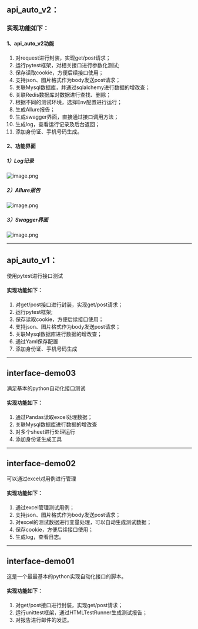 ## api_auto_v2：
### 实现功能如下：

#### 1、api_auto_v2功能

1. 对request进行封装，实现get/post请求；
2. 运行pytest框架，对相关接口进行参数化测试;
3. 保存读取cookie，方便后续接口使用；
4. 支持json、图片格式作为body发送post请求；
5. 关联Mysql数据库，并通过sqlalchemy进行数据的增改查；
6. 关联Redis数据库对数据进行查找、删除；
7. 根据不同的测试环境，选择Env配置进行运行；
7. 生成Allure报告；
8. 生成swagger界面，直接通过接口调用方法；
9. 生成log，查看运行记录及后台返回；
10. 添加身份证、手机号码生成。

#### 2、功能界面

##### 1）Log记录

![image.png](https://upload-images.jianshu.io/upload_images/1683050-e54c9547ce46df72.png?imageMogr2/auto-orient/strip%7CimageView2/2/w/1240)

##### 2）Allure报告

![image.png](https://upload-images.jianshu.io/upload_images/1683050-e1d1780f9060b3ca.png?imageMogr2/auto-orient/strip%7CimageView2/2/w/1240)

##### 3）Swagger界面

![image.png](https://upload-images.jianshu.io/upload_images/1683050-959718f3604aab70.png?imageMogr2/auto-orient/strip%7CimageView2/2/w/1240)

---

## api_auto_v1：

使用pytest进行接口测试
#### 实现功能如下：
1. 对get/post接口进行封装，实现get/post请求；
2. 运行pytest框架;
3. 保存读取cookie，方便后续接口使用；
4. 支持json、图片格式作为body发送post请求；
5. 关联Mysql数据库进行数据的增改查；
6. 通过Yaml保存配置
7. 添加身份证、手机号码生成

---

## interface-demo03

满足基本的python自动化接口测试
#### 实现功能如下：
1. 通过Pandas读取excel处理数据；
2. 关联Mysql数据库进行数据的增改查
3. 对多个sheet进行处理运行
4. 添加身份证生成工具

---

## interface-demo02

可以通过excel对用例进行管理
#### 实现功能如下：
1. 通过excel管理测试用例；
2. 支持json、图片格式作为body发送post请求；
3. 对excel的测试数据进行变量处理，可以自动生成测试数据；
4. 保存cookie，方便后续接口使用；
5. 生成log，查看日志。

---

## interface-demo01

这是一个最最基本的python实现自动化接口的脚本。
#### 实现功能如下：
1. 对get/post接口进行封装，实现get/post请求；
2. 运行unittest框架，通过HTMLTestRunner生成测试报告；
3. 对报告进行邮件的发送。
